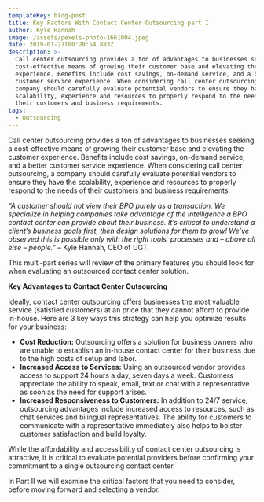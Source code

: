 ```yaml
---
templateKey: blog-post
title: Key Factors With Contact Center Outsourcing part I
author: Kyle Hannah
image: /assets/pexels-photo-1661004.jpeg
date: 2019-01-27T00:28:54.883Z
description: >-
  Call center outsourcing provides a ton of advantages to businesses seeking a
  cost-effective means of growing their customer base and elevating the customer
  experience. Benefits include cost savings, on-demand service, and a better
  customer service experience. When considering call center outsourcing, a
  company should carefully evaluate potential vendors to ensure they have the
  scalability, experience and resources to properly respond to the needs of
  their customers and business requirements.
tags:
  - Outsourcing
---
```

Call center outsourcing provides a ton of advantages to businesses seeking a cost-effective means of growing their customer base and elevating the customer experience. Benefits include cost savings, on-demand service, and a better customer service experience. When considering call center outsourcing, a company should carefully evaluate potential vendors to ensure they have the scalability, experience and resources to properly respond to the needs of their customers and business requirements.



_“A customer should not view their BPO purely as a transaction. We specialize in helping companies take advantage of the intelligence a BPO contact center can provide about their business. It’s critical to understand a client’s business goals first, then design solutions for them to grow! We’ve observed this is possible only with the right tools, processes and – above all else – people.”_  – Kyle Hannah, CEO of UGT.



This multi-part series will review of the primary features you should look for when evaluating an outsourced contact center solution.



**Key Advantages to Contact Center Outsourcing**

Ideally, contact center outsourcing offers businesses the most valuable service (satisfied customers) at an price that they cannot afford to provide in-house. Here are 3 key ways this strategy can help you optimize results for your business:



* **Cost Reduction:** Outsourcing offers a solution for business owners who are unable to establish an  in-house contact center for their business due to the high costs of setup and labor.
* **Increased Access to Services:** Using an outsourced vendor provides access to support 24 hours a day, seven days a week. Customers appreciate the ability to speak, email, text or chat with a representative as soon as the need for support arises.
* **Increased Responsiveness to Customers:** In addition to 24/7 service, outsourcing advantages include increased access to resources, such as chat services and bilingual representatives. The ability for customers to communicate with a representative immediately also helps to bolster customer satisfaction and build loyalty.



While the affordability and accessibility of contact center outsourcing is attractive, it is critical to evaluate potential providers before confirming your commitment to a single outsourcing contact center. 



In Part II we will examine the critical factors that you need to consider, before moving forward and selecting a vendor.
